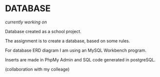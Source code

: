# DATABASE

*currently working on*

Database created as a school project. 

The assignment is to create a database, based on some rules.

For database ERD diagram I am using an MySQL Workbench program.

Inserts are made in PhpMy Admin and SQL code generated in postgreSQL.


(collaboration with my colleage)

